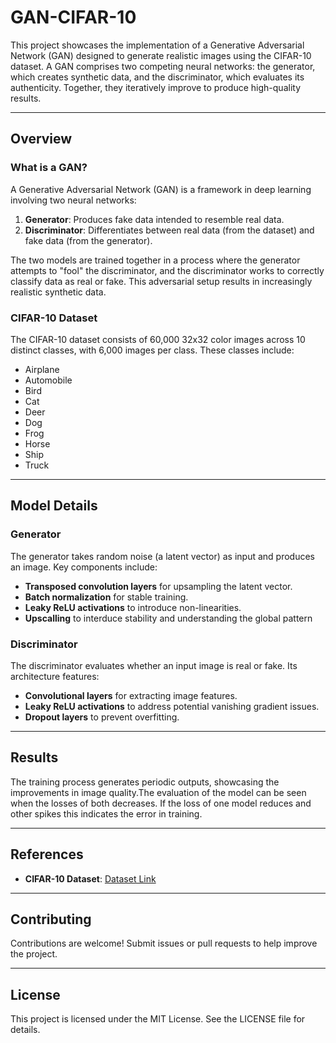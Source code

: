 # GAN-CIFAR-10

This project showcases the implementation of a Generative Adversarial Network (GAN) designed to generate realistic images using the CIFAR-10 dataset. A GAN comprises two competing neural networks: the generator, which creates synthetic data, and the discriminator, which evaluates its authenticity. Together, they iteratively improve to produce high-quality results.

---

## Overview

### What is a GAN?

A Generative Adversarial Network (GAN) is a framework in deep learning involving two neural networks:

1. **Generator**: Produces fake data intended to resemble real data.
2. **Discriminator**: Differentiates between real data (from the dataset) and fake data (from the generator).

The two models are trained together in a process where the generator attempts to "fool" the discriminator, and the discriminator works to correctly classify data as real or fake. This adversarial setup results in increasingly realistic synthetic data.

### CIFAR-10 Dataset

The CIFAR-10 dataset consists of 60,000 32x32 color images across 10 distinct classes, with 6,000 images per class. These classes include:

- Airplane
- Automobile
- Bird
- Cat
- Deer
- Dog
- Frog
- Horse
- Ship
- Truck
---

## Model Details

### Generator

The generator takes random noise (a latent vector) as input and produces an image. Key components include:

- **Transposed convolution layers** for upsampling the latent vector.
- **Batch normalization** for stable training.
- **Leaky ReLU activations** to introduce non-linearities.
- **Upscalling** to interduce stability and understanding the global pattern

### Discriminator

The discriminator evaluates whether an input image is real or fake. Its architecture features:

- **Convolutional layers** for extracting image features.
- **Leaky ReLU activations** to address potential vanishing gradient issues.
- **Dropout layers** to prevent overfitting.

---

## Results

The training process generates periodic outputs, showcasing the improvements in image quality.The evaluation of the model can be seen when the losses of both decreases. If the loss of one model reduces and other spikes this indicates the error in training.

---

## References

- **CIFAR-10 Dataset**: [Dataset Link](https://www.cs.toronto.edu/~kriz/cifar.html)

---

## Contributing

Contributions are welcome! Submit issues or pull requests to help improve the project.

---

## License

This project is licensed under the MIT License. See the LICENSE file for details.


